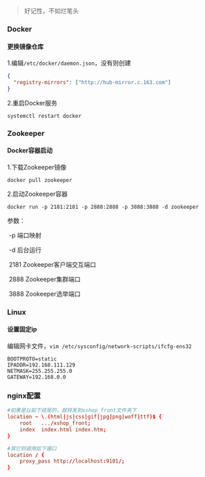 > 好记性，不如烂笔头

### Docker

#### 更换镜像仓库

1.编辑`/etc/docker/daemon.json`，没有则创建

```json
{
  "registry-mirrors": ["http://hub-mirror.c.163.com"]
}
```

2.重启Docker服务

```shell
systemctl restart docker
```



### Zookeeper

#### Docker容器启动

1.下载Zookeeper镜像

```shell
docker pull zookeeper
```

2.启动Zookeeper容器

```shell
docker run -p 2181:2181 -p 2888:2888 -p 3888:3888 -d zookeeper
```

参数：

​	-p    端口映射

​    -d    后台运行

​    2181    Zookeeper客户端交互端口

​    2888    Zookeeper集群端口

​    3888	Zookeeper选举端口 

### Linux

#### 设置固定ip

编辑网卡文件，`vim /etc/sysconfig/network-scripts/ifcfg-ens32` 

```
BOOTPROTO=static
IPADDR=192.168.111.129
NETMASK=255.255.255.0
GATEWAY=192.168.0.0
```

### nginx配置

```conf
#如果是以如下结尾的，就转发到xshop_front文件夹下
location ~ \.(html|js|css|gif|jpg|png|woff|ttf)$ {
	root   .../xshop_front;
	index  index.html index.htm;
}

#其它则调用如下接口
location / {
	proxy_pass http://localhost:9101/;
}
```


